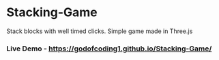 # Stacking-Game
Stack blocks with well timed clicks. Simple game made in Three.js

### Live Demo - https://godofcoding1.github.io/Stacking-Game/
